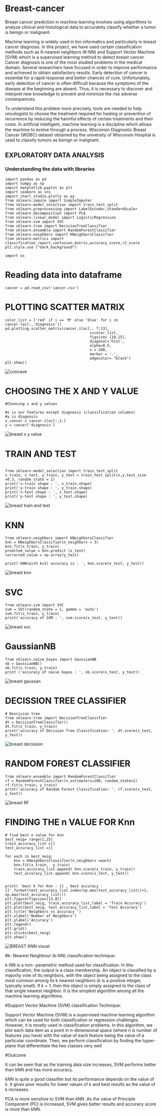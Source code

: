 # Breast-cancer
Breast cancer prediction in machine learning involves using algorithms to analyze clinical and histological data to accurately classify whether a tumor is benign or malignant.

 Machine learning is widely used in bio informatics and particularly in breast cancer diagnosis. In this project, we have used certain classification methods such as K-nearest neighbors (K-NN) and Support Vector Machine (SVM) which is a supervised learning method to detect breast cancer. Cancer diagnosis is one of the most studied problems in the medical domain. Several researchers have focused in order to improve performance and achieved to obtain satisfactory results. Early detection of cancer is essential for a rapid response and better chances of cure. Unfortunately, early detection of cancer is often difﬁcult because the symptoms of the disease at the beginning are absent. Thus, it is necessary to discover and interpret new knowledge to prevent and minimize the risk adverse consequences.

To understand this problem more precisely, tools are needed to help oncologists to choose the treatment required for healing or prevention of recurrence by reducing the harmful effects of certain treatments and their costs. In artiﬁcial intelligent, machine learning is a discipline which allows the machine to evolve through a process. Wisconsin Diagnostic Breast Cancer (WDBC) dataset obtained by the university of Wisconsin Hospital is used to classify tumors as benign or malignant.

## EXPLORATORY DATA ANALYSIS
### Understanding the data with libraries
```
import pandas as pd
import numpy as np
import matplotlib.pyplot as plt
import seaborn as sns
import chart_studio.plotly as py
from sklearn.impute import SimpleImputer
from sklearn.model_selection import train_test_split
from sklearn.preprocessing import LabelEncoder,StandardScaler
from sklearn.decomposition import PCA
from sklearn.linear_model import LogisticRegression
from sklearn.svm import SVC
from sklearn.tree import DecisionTreeClassifier
from sklearn.ensemble import RandomForestClassifier
from sklearn.neighbors import KNeighborsClassifier
from sklearn.metrics import classification_report,confusion_matrix,accuracy_score,r2_score
plt.style.use ("dark_background")

import os
```
# Reading data into dataframe
```
cancer = pd.read_csv('cancer.csv')
```
# PLOTTING SCATTER MATRIX
```
color_list = ['red' if i == 'M' else 'blue' for i in cancer.loc[:,'diagnosis']]
pd.plotting.scatter_matrix(cancer.iloc[:, 7:13],
                                       c=color_list,
                                       figsize= [10,15],
                                       diagonal='hist',
                                       alpha=0.5,
                                       s = 200,
                                       marker = '.',
                                       edgecolor= "black")
plt.show()
```
![concave](https://github.com/adepel80/Breast-cancer/assets/123180341/e18e464d-32f1-4937-944b-8e0715616a13)

# CHOOSING THE X AND Y VALUE 
```
#Choosing x and y values

#x is our features except diagnosis (classification columns)
#y is diagnosis
x_cancer = cancer.iloc[:,1:]
y = cancer['diagnosis']
```
![breast x y value](https://github.com/adepel80/Breast-cancer/assets/123180341/b164af94-3178-4f2a-89b1-285a8d54915a)

# TRAIN AND TEST
```

from sklearn.model_selection import train_test_split
x_train, x_test, y_train, y_test = train_test_split(x,y,test_size =0.3, random_state = 1)
print('x-train shape : ', x_train.shape)
print('y-train shape : ', y_train.shape)
print('x-test shape : ', x_test.shape)
print('y-test shape : ', y_test.shape)

```
![breast train and test](https://github.com/adepel80/Breast-cancer/assets/123180341/68850f14-1fb8-4fd5-94d3-3cd680cfeade)

# KNN 
```
from sklearn.neighbors import KNeighborsClassifier
knn = KNeighborsClassifier(n_neighbors = 3)
knn.fit(x_train, y_train)
predcted_value = knn.predict (x_test)
corrected_value = np.array(y_test)

print('kNN(with k=3) accuracy is : ', knn.score(x_test, y_test))
```
![breast knn](https://github.com/adepel80/Breast-cancer/assets/123180341/14011fe6-822f-4c71-8489-c8ca4a1bba9b)
# SVC
```
from sklearn.svm import SVC
svm = SVC(random_state = 1, gamma = 'auto')
svm.fit(x_train, y_train)
print('accuracy of SVM : ', svm.score(x_test, y_test))

```
![breast svc](https://github.com/adepel80/Breast-cancer/assets/123180341/67d9f226-2414-4e78-8337-b6f4e8638665)
# GaussianNB
```
from sklearn.naive_bayes import GaussianNB
nb = GaussianNB()
nb.fit(x_train, y_train)
print ('accuracy of naive bayes : ', nb.score(x_test, y_test))

```
![breast gaussan](https://github.com/adepel80/Breast-cancer/assets/123180341/dbe9855a-acf1-4a72-b05f-a3945f39e032)
# DECISSION TREE CLASSIFIER
```
# Descision tree
from sklearn.tree import DecisionTreeClassifier
dt = DecisionTreeClassifier()
dt.fit(x_train, y_train)
print('accuracy of Decision Tree Classification: ', dt.score(x_test, y_test))
```
![breast decission](https://github.com/adepel80/Breast-cancer/assets/123180341/60375379-14c0-421e-bde3-434be0b9286e)

# RANDOM FOREST CLASSIFIER
```
from sklearn.ensemble import RandomForestClassifier
rf = RandomForestClassifier(n_estimators=100, random_state=1)
rf.fit(x_train, y_train)
print('accuracy of Random Forest Classification: ', rf.score(x_test, y_test))
```
![breast RF](https://github.com/adepel80/Breast-cancer/assets/123180341/e9bef14f-5011-482c-9189-07d1557e4e32)


# FINDING THE n VALUE FOR Knn

```
# find best n value for knn
best_neig= range(1,25) 
train_accuracy_list =[]
test_accuracy_list =[]

for each in best_neig:
    knn = KNeighborsClassifier(n_neighbors =each)
    knn.fit(x_train,  y_train)
    train_accuracy_list.append( knn.score(x_train, y_train))    
    test_accuracy_list.append( knn.score(x_test, y_test))    
    
        
print( 'best k for Knn : {} , best accuracy : {}'.format(test_accuracy_list.index(np.max(test_accuracy_list))+1, np.max(test_accuracy_list)))
plt.figure(figsize=[13,8])
plt.plot(best_neig, train_accuracy_list,label = 'Train Accuracy')
plt.plot(best_neig, test_accuracy_list,label = 'Test Accuracy')
plt.title('Neighbors vs accuracy ')
plt.xlabel('Number of Neighbors')
plt.ylabel('Accuracy')
plt.legend()
plt.grid()
plt.xticks(best_neig)
plt.show()
```
![BREAST KNN visual](https://github.com/adepel80/Breast-cancer/assets/123180341/7d1bdeda-9b07-4aa8-bdac-804760035ae9)


#k- Nearest Neighbour (k-NN) classification technique:

k-NN is a non- parametric method used for classification. In this classification, the output is a class membership. An object is classified by a majority vote of its neighbors, with the object being assigned to the class most common among its k nearest neighbors (k is a positive integer, typically small). If k = 1, then the object is simply assigned to the class of that single nearest neighbor. It is the simplest algorithm among all the machine learning algorithms.

#Support Vector Machine (SVM) classification Technique:

Support Vector Machine (SVM) is a supervised machine learning algorithm which can be used for both classification or regression challenges. However, it is mostly used in classification problems. In this algorithm, we plot each data item as a point in n-dimensional space (where n is number of features you have) with the value of each feature being the value of a particular coordinate. Then, we perform classification by finding the hyper-plane that differentiate the two classes very well

#Outcome

It can be seen that as the training data size increases, SVM performs better than kNN and has more accuracy.

kNN is quite a good classifier but its performance depends on the value of k. It gives poor results for lower values of k and best results as the value of k increases.

PCA is more sensitive to SVM than kNN .As the value of Principle Component (PC) is increased, SVM gives better results and accuracy score is more than kNN.



